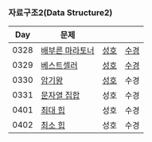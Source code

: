 ### 자료구조2(Data Structure2)

| Day  | 문제                                                     |                             |                               |
| ---- | -------------------------------------------------------- |-----------------------------| ----------------------------- |
| 0328 | [배부른 마라토너](https://www.acmicpc.net/problem/10546) | [성호](0328/10546_0328_sh.kt) | [수경](0328/10546_0328_sk.js) |
| 0329 | [베스트셀러](https://www.acmicpc.net/problem/1302)       | [성호](0329/1302_0329_sh.kt)  | [수경](0329/1302_0329_sk.js)  |
| 0330 | [암기왕](https://www.acmicpc.net/problem/2776)           | [성호](0330/2776_0330_sh.kt)  | 수경                          |
| 0331 | [문자열 집합](https://www.acmicpc.net/problem/14425)     | 성호                          | 수경                          |
| 0401 | [최대 힙](https://www.acmicpc.net/problem/11279)         | 성호                          | 수경                          |
| 0402 | [최소 힙](https://www.acmicpc.net/problem/1927)          | 성호                          | 수경                          |
